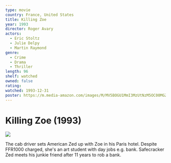 ```yaml
---
type: movie
country: France, United States
title: Killing Zoe
year: 1993
director: Roger Avary
actors:
  - Eric Stoltz
  - Julie Delpy
  - Martin Raymond
genre:
  - Crime
  - Drama
  - Thriller
length: 96
shelf: watched
owned: false
rating:
watched: 1993-12-31
poster: https://m.media-amazon.com/images/M/MV5BOGU1MmI3MzUtNzM5OC00MGZjLWJiNjktNTg0MjYxMjlhNmIxXkEyXkFqcGc@._V1_SX300.jpg
---
```


# Killing Zoe (1993)

![](https://m.media-amazon.com/images/M/MV5BOGU1MmI3MzUtNzM5OC00MGZjLWJiNjktNTg0MjYxMjlhNmIxXkEyXkFqcGc@._V1_SX300.jpg)

The cab driver sets American Zed up with Zoe in his Paris hotel. Despite FFR1000 charged, she's an art student with day jobs e.g. bank. Safecracker Zed meets his junkie friend after 11 years to rob a bank.